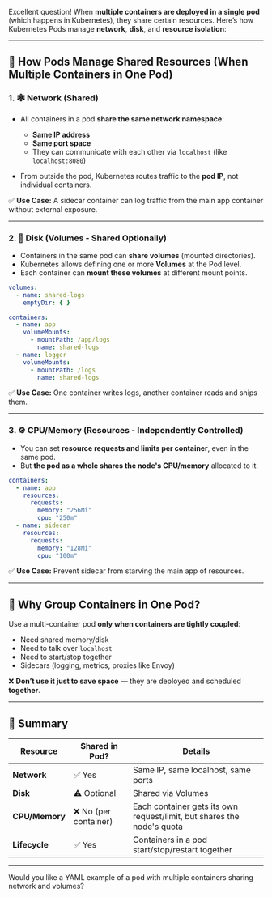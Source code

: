 Excellent question! When **multiple containers are deployed in a single pod** (which happens in Kubernetes), they share
certain resources. Here’s how Kubernetes Pods manage **network**, **disk**, and **resource isolation**:

---

## 🧩 How Pods Manage Shared Resources (When Multiple Containers in One Pod)

### 1. 🕸 **Network (Shared)**

* All containers in a pod **share the same network namespace**:

    * **Same IP address**
    * **Same port space**
    * They can communicate with each other via `localhost` (like `localhost:8080`)
* From outside the pod, Kubernetes routes traffic to the **pod IP**, not individual containers.

✅ **Use Case:** A sidecar container can log traffic from the main app container without external exposure.

---

### 2. 💾 **Disk (Volumes - Shared Optionally)**

* Containers in the same pod can **share volumes** (mounted directories).
* Kubernetes allows defining one or more **Volumes** at the Pod level.
* Each container can **mount these volumes** at different mount points.

```yaml
volumes:
  - name: shared-logs
    emptyDir: { }

containers:
  - name: app
    volumeMounts:
      - mountPath: /app/logs
        name: shared-logs
  - name: logger
    volumeMounts:
      - mountPath: /logs
        name: shared-logs
```

✅ **Use Case:** One container writes logs, another container reads and ships them.

---

### 3. ⚙️ **CPU/Memory (Resources - Independently Controlled)**

* You can set **resource requests and limits per container**, even in the same pod.
* But **the pod as a whole shares the node's CPU/memory** allocated to it.

```yaml
containers:
  - name: app
    resources:
      requests:
        memory: "256Mi"
        cpu: "250m"
  - name: sidecar
    resources:
      requests:
        memory: "128Mi"
        cpu: "100m"
```

✅ **Use Case:** Prevent sidecar from starving the main app of resources.

---

## 🧠 Why Group Containers in One Pod?

Use a multi-container pod **only when containers are tightly coupled**:

* Need shared memory/disk
* Need to talk over `localhost`
* Need to start/stop together
* Sidecars (logging, metrics, proxies like Envoy)

❌ **Don’t use it just to save space** — they are deployed and scheduled **together**.

---

## 📝 Summary

| Resource       | Shared in Pod?       | Details                                                                |
|----------------|----------------------|------------------------------------------------------------------------|
| **Network**    | ✅ Yes                | Same IP, same localhost, same ports                                    |
| **Disk**       | ⚠️ Optional          | Shared via Volumes                                                     |
| **CPU/Memory** | ❌ No (per container) | Each container gets its own request/limit, but shares the node's quota |
| **Lifecycle**  | ✅ Yes                | Containers in a pod start/stop/restart together                        |

---

Would you like a YAML example of a pod with multiple containers sharing network and volumes?
